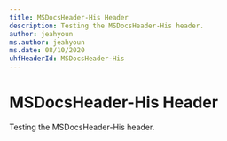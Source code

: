 ```yaml
---
title: MSDocsHeader-His Header
description: Testing the MSDocsHeader-His header.
author: jeahyoun
ms.author: jeahyoun
ms.date: 08/10/2020
uhfHeaderId: MSDocsHeader-His
---
```


# MSDocsHeader-His Header

Testing the MSDocsHeader-His header.

